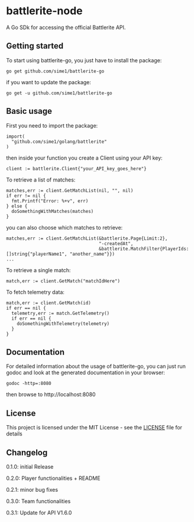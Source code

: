# battlerite-node
A Go SDk for accessing the official Battlerite API.
## Getting started
To start using battlerite-go, you just have to install the package:
```
go get github.com/sime1/battlerite-go
```
if you want to update the package:
```
go get -u github.com/sime1/battlerite-go
```
## Basic usage
First you need to import the package:
```
import(
  "github.com/sime1/golang/battlerite"
)
```
then inside your function you create a Client using your API key:
```
client := battlerite.Client{"your_API_key_goes_here"}
```
To retrieve a list of matches:
```
matches,err := client.GetMatchList(nil, "", nil)
if err != nil {
  fmt.Printf("Error: %+v", err)
} else {
  doSomethingWithMatches(matches)
}
```
you can also choose which matches to retrieve:
```
matches,err := client.GetMatchList(&battlerite.Page{Limit:2},
                                   "-createdAt",
                                   &battlerite.MatchFilter{PlayerIds: []string{"playerName1", "another_name"}})
...
```
To retrieve a single match:
```
match,err := client.GetMatch("matchIdHere")
```
To fetch telemetry data:
```
match,err := client.GetMatch(id)
if err == nil {
  telemetry,err := match.GetTelemetry()
  if err == nil {
    doSomethingWithTelemetry(telemetry)
  }
}
```
## Documentation
For detailed information about the usage of battlerite-go, you can just run godoc and look at the generated documentation in your browser:

```
godoc -http=:8080
```
then browse to http://localhost:8080
## License
This project is licensed under the MIT License - see the [LICENSE](LICENSE) file for details
## Changelog
0.1.0: initial Release

0.2.0: Player functionalities + README

0.2.1: minor bug fixes

0.3.0: Team functionalities

0.3.1: Update for API V1.6.0